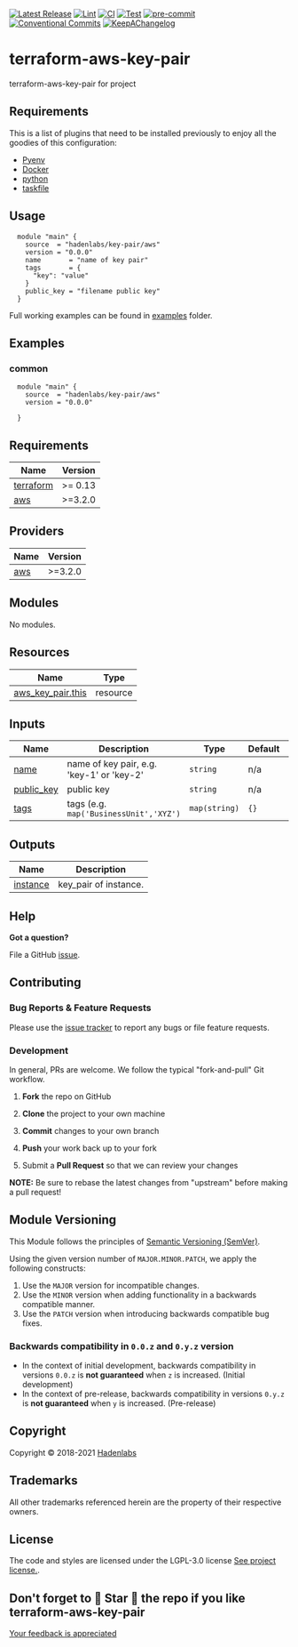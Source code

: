  <!-- Space: TerraformAwsKeyPair --> 
<!-- Title: Project --> 



<!--


  ** DO NOT EDIT THIS FILE
  **
  ** 1) Make all changes to `provision/generator/README.yaml`
  ** 2) Run`task readme` to rebuild this file.
  **
  ** (We maintain HUNDREDS of open source projects. This is how we maintain our sanity.)
  **


  -->


 [![Latest Release](https://img.shields.io/github/release/hadenlabs/terraform-aws-key-pair)](https://github.com/hadenlabs/terraform-aws-key-pair/releases) [![Lint](https://img.shields.io/github/workflow/status/hadenlabs/terraform-aws-key-pair/lint-code)](https://github.com/hadenlabs/terraform-aws-key-pair/actions?workflow=lint-code) [![CI](https://img.shields.io/github/workflow/status/hadenlabs/terraform-aws-key-pair/ci)](https://github.com/hadenlabs/terraform-aws-key-pair/actions?workflow=ci) [![Test](https://img.shields.io/github/workflow/status/hadenlabs/terraform-aws-key-pair/test)](https://github.com/hadenlabs/terraform-aws-key-pair/actions?workflow=test) [![pre-commit](https://img.shields.io/badge/pre--commit-enabled-brightgreen?logo=pre-commit&logoColor=white)](https://github.com/pre-commit/pre-commit) [![Conventional Commits](https://img.shields.io/badge/Conventional%20Commits-1.0.0-yellow)](https://conventionalcommits.org) [![KeepAChangelog](https://img.shields.io/badge/Keep%20A%20Changelog-1.0.0-%23E05735)](https://keepachangelog.com)

# terraform-aws-key-pair




terraform-aws-key-pair for project 











## Requirements


This is a list of plugins that need to be installed previously to enjoy all the goodies of this configuration:

- [Pyenv](https://github.com/pyenv/pyenv)
- [Docker](https://www.docker.com/)
- [python](https://www.python.org)
- [taskfile](https://github.com/go-task/task)





## Usage

```hcl
  module "main" {
    source  = "hadenlabs/key-pair/aws"
    version = "0.0.0"
    name       = "name of key pair"
    tags       = {
      "key": "value"
    }
    public_key = "filename public key"
  }
```

Full working examples can be found in [examples](./examples) folder.






## Examples

### common

```hcl
  module "main" {
    source  = "hadenlabs/key-pair/aws"
    version = "0.0.0"

  }
```



 <!-- BEGIN_TF_DOCS -->
## Requirements

| Name | Version |
|------|---------|
| <a name="requirement_terraform"></a> [terraform](#requirement\_terraform) | >= 0.13 |
| <a name="requirement_aws"></a> [aws](#requirement\_aws) | >=3.2.0 |

## Providers

| Name | Version |
|------|---------|
| <a name="provider_aws"></a> [aws](#provider\_aws) | >=3.2.0 |

## Modules

No modules.

## Resources

| Name | Type |
|------|------|
| [aws_key_pair.this](https://registry.terraform.io/providers/hashicorp/aws/latest/docs/resources/key_pair) | resource |

## Inputs

| Name | Description | Type | Default | Required |
|------|-------------|------|---------|:--------:|
| <a name="input_name"></a> [name](#input\_name) | name of key pair, e.g. 'key-1' or 'key-2' | `string` | n/a | yes |
| <a name="input_public_key"></a> [public\_key](#input\_public\_key) | public key | `string` | n/a | yes |
| <a name="input_tags"></a> [tags](#input\_tags) | tags (e.g. `map('BusinessUnit','XYZ')` | `map(string)` | `{}` | no |

## Outputs

| Name | Description |
|------|-------------|
| <a name="output_instance"></a> [instance](#output\_instance) | key\_pair of instance. |
<!-- END_TF_DOCS -->





## Help

**Got a question?**

File a GitHub [issue](https://github.com/hadenlabs/terraform-aws-key-pair/issues).


## Contributing

### Bug Reports & Feature Requests


Please use the [issue tracker](https://github.com/hadenlabs/terraform-aws-key-pair/issues) to report any bugs or file feature requests.


### Development

In general, PRs are welcome. We follow the typical "fork-and-pull" Git workflow.

1.  **Fork** the repo on GitHub
2.  **Clone** the project to your own machine
3.  **Commit** changes to your own branch
4.  **Push** your work back up to your fork

5.  Submit a **Pull Request** so that we can review your changes



**NOTE:** Be sure to rebase the latest changes from "upstream" before making a pull request!


## Module Versioning

This Module follows the principles of [Semantic Versioning (SemVer)](https://semver.org/).

Using the given version number of `MAJOR.MINOR.PATCH`, we apply the following constructs:

1. Use the `MAJOR` version for incompatible changes.
1. Use the `MINOR` version when adding functionality in a backwards compatible manner.
1. Use the `PATCH` version when introducing backwards compatible bug fixes.

### Backwards compatibility in `0.0.z` and `0.y.z` version

- In the context of initial development, backwards compatibility in versions `0.0.z` is **not guaranteed** when `z` is
  increased. (Initial development)
- In the context of pre-release, backwards compatibility in versions `0.y.z` is **not guaranteed** when `y` is
  increased. (Pre-release)




## Copyright

Copyright © 2018-2021 [Hadenlabs](https://hadenlabs.com)



## Trademarks

All other trademarks referenced herein are the property of their respective owners.






## License

The code and styles are licensed under the LGPL-3.0 license [See project license.](LICENSE).



## Don't forget to 🌟 Star 🌟 the repo if you like terraform-aws-key-pair


[Your feedback is appreciated](https://github.com/hadenlabs/terraform-aws-key-pair/issues)

